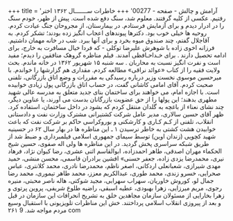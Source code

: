 +++
title = 'آرامش و چالش - صفحه - 00277'
+++
خاطرات ســـــــال ۱۳۶۲ اختر رفتیم. عکسی از کلیه گرفتند. معلوم شد، سنگ دفع شده است. پیش از ظهر، خودم سنگ را در ادرار دیدم و برای آزمایش فرستادم. در بیمارستان، از مجروحان جنگ عیادت کردم. روحیه ها خیلی خوب بود. دکترها پیوندهای اعجاب انگیز زده بودند؛ تشکر کردم. به آقاجلال گفتم، چند صندوق میوه بخرد و برای آنها ببرد. شب در خانه مهمان داشتیم. فرزانه اخوی زاده با شوهرش علیرضا توکلی - که فردا خیال مسافرت به خارج، برای ادامه تحصیل دارند . برای خـداحـافظی آمدند. فیلم مناظره گروهک منافقین را دیدم؛ مفید است و نفرت انگیز نسبت به محاربان . سه شنبه ۱۵ شهریور ۱۳۶۲ در خانه ماندم. بحث ولایت فقیه را از کتاب «عوائد نراقی» مطالعه کردم. مقداری هم گزارشها را خواندم. با میرحسین موسوی نخست وزیر درباره رسیدگی به مقررات و وضع اتاق بازرگانی، تلفنی صحبت کردم. آقای امامی کاشانی گفت، در حساب اتاق بازرگانی پول زیادی خوابیده است. با اجازه امام، می خواهند برای ساختمان بنای جدید متعلق به مدرسه عالی شهید مطهری بدهند؛ این پولها را از حق عضویت بازرگانان بدست می آورند، یا عناوین دیگر، چند نشای نعناء از باغچه به گلدان منتقل کردم که بشود در داخل ساختمان، استفاده کرد. ظهر آقای حسین سالاری، مدیر عامل شرکت کشتیرانی مشترک وزارت نفت و دادستانی انقلاب، تلفنی از کـم کـاری و کارشکنی و بوروکراسی حاکم بر شرکت نفت که باعث خوابیدن هشت کشتی به خاطر نرسیدن ۱ ـ این مناظره ها در بهار سال ۶۲ در حسینیه شهید کچویی (زندان اوین) توسط سیمای جمهوری اسلامی فیلمبرداری و ضبط شد از طریق شبکه سراسری پخش گردید. در این مناظره ها ولی اله صفوی، حسین شیخ الحكماء مهران اصدقی، طاهر احمدزاده، ابوالقاسم اثنی عشری، رضا کیوان نژاد، فرهاد نیری، محمدرضا یزدی زاده، جعفر حسنی» افشین برادران قاسمی، محسن منشی، حمید مهدی شیرازی، شعبانعلی اردکانی، اصغر ناظم، محمدرضا نادری، محمد کلانتری، عباس صحرایی، خسرو زندی، محمد طوری، عبدالكريم معزز، محمد طاهر تیموری، محمد رضا جمال لو، کوروش خاوریان، سهراب سهرابی، مجید شوکتی، هاله ناصر محبتی، منیره رجوی، مریم میرزایی، زهرا بهبودی، عطیه اسبقی، راضیه طلوع شریفی، پروین پرتوی و زهرا بخارایی از مسئولان سازمان مجاهدین خلق به تشریح انحرافات این سازمان در قبل و بعد از پیروزی انقلاب اسلامی پرداختند. خش این مناظرات تلویزیونی با استقبال وسیع مردم مواجه شد. 9 ۲۶۱ com